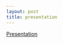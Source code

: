 ```yaml
---
layout: post
title: presentation
---
```


[Presentation](https://jbarreto11.github.io/task-6-be-presentable/#/marsupials)
